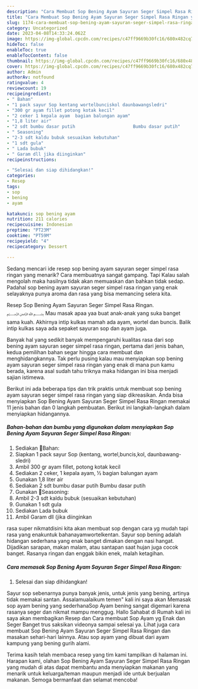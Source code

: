 ```yaml
---
description: "Cara Membuat Sop Bening Ayam Sayuran Seger Simpel Rasa Ringan yang Bisa Manjain Lidah, Buat Buka Puasa Bisa Manjain Lidah"
title: "Cara Membuat Sop Bening Ayam Sayuran Seger Simpel Rasa Ringan yang Bisa Manjain Lidah, Buat Buka Puasa Bisa Manjain Lidah"
slug: 1174-cara-membuat-sop-bening-ayam-sayuran-seger-simpel-rasa-ringan-yang-bisa-manjain-lidah-buat-buka-puasa-bisa-manjain-lidah
category: Uncategorized
date: 2023-04-08T14:33:24.062Z
image: https://img-global.cpcdn.com/recipes/c47ff9669b30fc16/680x482cq70/sop-bening-ayam-sayuran-seger-simpel-rasa-ringan-foto-resep-utama.jpg
hideToc: false
enableToc: true
enableTocContent: false
thumbnail: https://img-global.cpcdn.com/recipes/c47ff9669b30fc16/680x482cq70/sop-bening-ayam-sayuran-seger-simpel-rasa-ringan-foto-resep-utama.jpg
cover: https://img-global.cpcdn.com/recipes/c47ff9669b30fc16/680x482cq70/sop-bening-ayam-sayuran-seger-simpel-rasa-ringan-foto-resep-utama.jpg
author: Admin
authorAv: notfound
ratingvalue: 4
reviewcount: 19
recipeingredient:
- " Bahan"
- "1 pack sayur Sop kentang wortelbunciskol daunbawangsledri"
- "300 gr ayam fillet potong kotak kecil"
- "2 ceker 1 kepala ayam  bagian balungan ayam"
- "1,8 liter air"
- "2 sdt bumbu dasar putih                      Bumbu dasar putih"
- " Seasoning"
- "2-3 sdt kaldu bubuk sesuaikan kebutuhan"
- "1 sdt gula"
- " Lada bubuk"
- " Garam dll jika diinginkan"
recipeinstructions:

- "Selesai dan siap dihidangkan!"
categories:
- Resep
tags:
- sop
- bening
- ayam

katakunci: sop bening ayam 
nutrition: 211 calories
recipecuisine: Indonesian
preptime: "PT23M"
cooktime: "PT59M"
recipeyield: "4"
recipecategory: Dessert

---
```



Sedang mencari ide resep sop bening ayam sayuran seger simpel rasa ringan yang menarik? Cara membuatnya sangat gampang. Tapi Kalau salah mengolah maka hasilnya tidak akan memuaskan dan bahkan tidak sedap. Padahal sop bening ayam sayuran seger simpel rasa ringan yang enak selayaknya punya aroma dan rasa yang bisa memancing selera kita.


Resep Sop Bening Ayam Sayuran Seger Simpel Rasa Ringan. ﷽ Mau masak apaa yaa buat anak-anak yang suka banget sama kuah. Akhirnya intip kulkas mamah ada ayam, wortel dan buncis. Balik intip kulkas saya ada sepaket sayuran sop dan ayam juga.

Banyak hal yang sedikit banyak mempengaruhi kualitas rasa dari sop bening ayam sayuran seger simpel rasa ringan, pertama dari jenis bahan, kedua pemilihan bahan segar hingga cara membuat dan menghidangkannya. Tak perlu pusing kalau mau menyiapkan sop bening ayam sayuran seger simpel rasa ringan yang enak di mana pun kamu berada, karena asal sudah tahu triknya maka hidangan ini bisa menjadi sajian istimewa.


Berikut ini ada beberapa tips dan trik praktis untuk membuat sop bening ayam sayuran seger simpel rasa ringan yang siap dikreasikan. Anda bisa menyiapkan Sop Bening Ayam Sayuran Seger Simpel Rasa Ringan memakai 11 jenis bahan dan 0 langkah pembuatan. Berikut ini langkah-langkah dalam menyiapkan hidangannya.

<!--inarticleads1-->

##### Bahan-bahan dan bumbu yang digunakan dalam menyiapkan Sop Bening Ayam Sayuran Seger Simpel Rasa Ringan:

1. Sediakan  🍒Bahan:
1. Siapkan 1 pack sayur Sop (kentang, wortel,buncis,kol, daunbawang-sledri)
1. Ambil 300 gr ayam fillet, potong kotak kecil
1. Sediakan 2 ceker, 1 kepala ayam, ½ bagian balungan ayam
1. Gunakan 1,8 liter air
1. Sediakan 2 sdt bumbu dasar putih                      Bumbu dasar putih
1. Gunakan  🍒Seasoning:
1. Ambil 2-3 sdt kaldu bubuk (sesuaikan kebutuhan)
1. Gunakan 1 sdt gula
1. Sediakan  Lada bubuk
1. Ambil  Garam dll (jika diinginkan


rasa super nikmatdisini kita akan membuat sop dengan cara yg mudah tapi rasa yang enakuntuk bahanayamwortelkentan. Sayur sop bening adalah hidangan sederhana yang enak banget dimakan dengan nasi hangat. Dijadikan sarapan, makan malam, atau santapan saat hujan juga cocok banget. Rasanya ringan dan enggak bikin enek, malah ketagihan. 

<!--inarticleads2-->

##### Cara memasak Sop Bening Ayam Sayuran Seger Simpel Rasa Ringan:


1. Selesai dan siap dihidangkan!

Sayur sop sebenarnya punya banyak jenis, untuk jenis yang bening, artinya tidak memakai santan. Assalamualaikum temen&#34; kali ini saya akan Memasak sop ayam bening yang sederhanaSop Ayam bening sangat digemari karena rasanya seger dan nikmat mampu menggug. Hallo Sahabat di Rumah kali ini saya akan membagikan Resep dan Cara membuat Sop Ayam yg Enak dan Seger Banget trus saksikan videonya sampai selesai ya. Lihat juga cara membuat Sop Bening Ayam Sayuran Seger Simpel Rasa Ringan dan masakan sehari-hari lainnya. Atau sop ayam yang dibuat dari ayam kampung yang bening gurih alami. 

Terima kasih telah membaca resep yang tim kami tampilkan di halaman ini. Harapan kami, olahan Sop Bening Ayam Sayuran Seger Simpel Rasa Ringan yang mudah di atas dapat membantu anda menyiapkan makanan yang menarik untuk keluarga/teman maupun menjadi ide untuk berjualan makanan. Semoga bermanfaat dan selamat mencoba!

